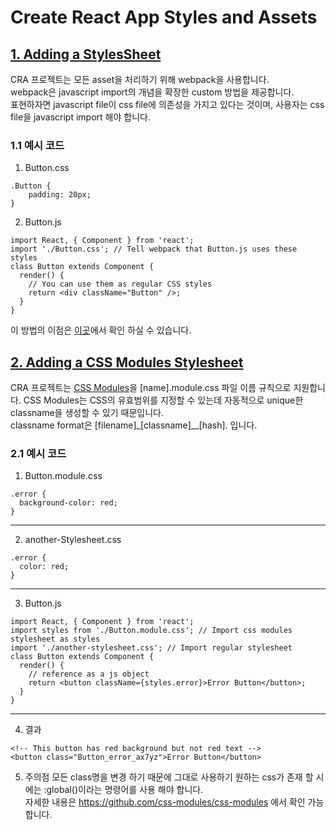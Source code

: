 # Create React App Styles and Assets

## [1. Adding a StylesSheet](https://create-react-app.dev/docs/adding-a-stylesheet)
CRA 프로젝트는 모든 asset을 처리하기 위해 webpack을 사용합니다.     
webpack은 javascript import의 개념을 확장한 custom 방법을 제공합니다.       
표현하자면 javascript file이 css file에 의존성을 가지고 있다는 것이며, 사용자는 css file을 javascript import 해야 합니다.

### 1.1 예시 코드
1. Button.css
```
.Button {
    padding: 20px;
}
```

2. Button.js
```
import React, { Component } from 'react';
import './Button.css'; // Tell webpack that Button.js uses these styles
class Button extends Component {
  render() {
    // You can use them as regular CSS styles
    return <div className="Button" />;
  }
}
```

이 방법의 이점은 [이곳](https://medium.com/seek-blog/block-element-modifying-your-javascript-components-d7f99fcab52b)에서 확인 하실 수 있습니다.


## [2. Adding a CSS Modules Stylesheet](https://create-react-app.dev/docs/adding-a-css-modules-stylesheet)
CRA 프로젝트는 [CSS Modules](https://github.com/css-modules/css-modules)을 [name].module.css 파일 이름 규칙으로 지원합니다. CSS Modules는 CSS의 유효범위를 지정할 수 있는데 자동적으로 unique한 classname을 생성할 수 있기 때문입니다.      
classname format은 [filename]\_[classname]\_\_[hash]. 입니다.

### 2.1 예시 코드
1. Button.module.css
```
.error {
  background-color: red;
}
```

***

2. another-Stylesheet.css
```
.error {
  color: red;
}
```

***

3. Button.js
```
import React, { Component } from 'react';
import styles from './Button.module.css'; // Import css modules stylesheet as styles
import './another-stylesheet.css'; // Import regular stylesheet
class Button extends Component {
  render() {
    // reference as a js object
    return <button className={styles.error}>Error Button</button>;
  }
}
```

***

4. 결과
```
<!-- This button has red background but not red text -->
<button class="Button_error_ax7yz">Error Button</button>
```

5. 주의점
모든 class명을 변경 하기 때문에 그대로 사용하기 원하는 css가 존재 할 시에는 :global()이라는 명령어를 사용 해야 합니다.    
자세한 내용은 https://github.com/css-modules/css-modules 에서 확인 가능합니다.
